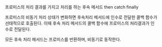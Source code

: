 프로미스의 처리 결과를 가지고 처리를 하는 후속 메서드
then
catch
finally

프로미스의 비동기 처리 상태가 변화하면 후속처리 메서드에 인수로 전달한 콜백 함수가 선태적으로 호출된다.
이때 후속 처리 메서드의 콜백 함수에 프로미스의 처리결과가 인수로 전달된다.

모든 후속 처리 메서드는 프로미스를 반환하며, 비동기로 동작한다.